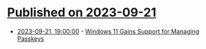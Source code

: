 # [Published on 2023-09-21](index.md)

* [2023-09-21, 19:00:00](https://tech.slashdot.org/story/23/09/21/190248/windows-11-gains-support-for-managing-passkeys?utm_source=rss1.0mainlinkanon&utm_medium=feed) - [Windows 11 Gains Support for Managing Passkeys](https://tech.slashdot.org/story/23/09/21/190248/windows-11-gains-support-for-managing-passkeys?utm_source=rss1.0mainlinkanon&utm_medium=feed)
